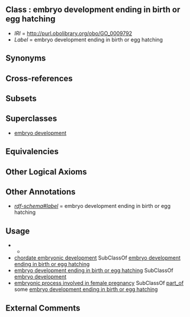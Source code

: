 
## Class : embryo development ending in birth or egg hatching

 * *IRI* = http://purl.obolibrary.org/obo/GO_0009792
 * *Label* = embryo development ending in birth or egg hatching

## Synonyms


## Cross-references


## Subsets


## Superclasses

 * [embryo development](../../GO/90/GO_0009790.md)

## Equivalencies


## Other Logical Axioms


## Other Annotations

 * *[rdf-schema#label](../../el/rdf-schema#label.md)* = embryo development ending in birth or egg hatching

## Usage

 * -
 * [chordate embryonic development](../../GO/09/GO_0043009.md) SubClassOf [embryo development ending in birth or egg hatching](../../GO/92/GO_0009792.md)
 * [embryo development ending in birth or egg hatching](../../GO/92/GO_0009792.md) SubClassOf [embryo development](../../GO/90/GO_0009790.md)
 * [embryonic process involved in female pregnancy](../../GO/36/GO_0060136.md) SubClassOf [part_of](../../BFO/50/BFO_0000050.md) some [embryo development ending in birth or egg hatching](../../GO/92/GO_0009792.md)

## External Comments

